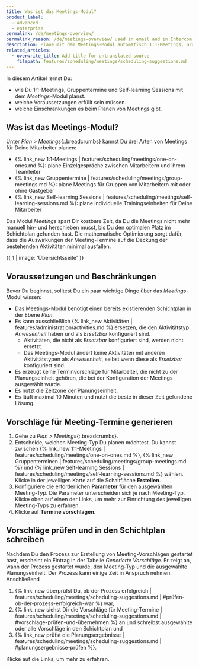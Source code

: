 ```yaml
---
title: Was ist das Meetings-Modul?
product_label:
  - advanced
  - enterprise
permalink: /de/meetings-overview/
permalink_reason: /de/meetings-overview/ used in email and in Intercom message
description: Plane mit dem Meetings-Modul automatisch 1:1-Meetings, Gruppentermine und Self-learning Sessions für Deine Mitarbeiter.
related_articles:
  - overwrite_title: Add title for untranslated source
    filepath: features/scheduling/meetings/scheduling-suggestions.md
---
```


In diesem Artikel lernst Du:
- wie Du 1:1-Meetings, Gruppentermine und Self-learning Sessions mit dem *Meetings*-Modul planst.
- welche Voraussetzungen erfüllt sein müssen.
- welche Einschränkungen es beim Planen von Meetings gibt.

## Was ist das Meetings-Modul?

Unter *Plan > Meetings*{:.breadcrumbs} kannst Du drei Arten von Meetings für Deine Mitarbeiter planen:
- {% link_new 1:1-Meetings | features/scheduling/meetings/one-on-ones.md %}: plane Einzelgespräche zwischen Mitarbeitern und ihrem Teamleiter
- {% link_new Gruppentermine | features/scheduling/meetings/group-meetings.md %}: plane Meetings für Gruppen von Mitarbeitern mit oder ohne Gastgeber
- {% link_new Self-learning Sessions | features/scheduling/meetings/self-learning-sessions.md %}: plane individuelle Trainingseinheiten für Deine Mitarbeiter

Das Modul *Meetings* spart Dir kostbare Zeit, da Du die Meetings nicht mehr manuell hin- und herschieben musst, bis Du den optimalen Platz im Schichtplan gefunden hast. Die mathematische Optimierung sorgt dafür, dass die Auswirkungen der Meeting-Termine auf die Deckung der bestehenden Aktivitäten minimal ausfallen.

{{ 1 | image: 'Übersichtsseite' }}

## Voraussetzungen und Beschränkungen

Bevor Du beginnst, solltest Du ein paar wichtige Dinge über das *Meetings*-Modul wissen:  

- Das Meetings-Modul benötigt einen bereits existierenden Schichtplan in der Ebene *Plan*.
- Es kann ausschließlich {% link_new Aktivitäten | features/administration/activities.md %} ersetzen, die den Aktivitätstyp *Anwesenheit* haben und als *Ersetzbar* konfiguriert sind.
    - Aktivitäten, die nicht als *Ersetzbar* konfiguriert sind, werden nicht ersetzt.
    - Das Meetings-Modul ändert keine Aktivitäten mit anderen Aktivitätstypen als *Anwesenheit*, selbst wenn diese als *Ersetzbar* konfiguriert sind.
- Es erzeugt keine Terminvorschläge für Mitarbeiter, die nicht zu der Planungseinheit gehören, die bei der Konfiguration der Meetings ausgewählt wurde.
- Es nutzt die Zeitzone der Planungseinheit.
- Es läuft maximal 10 Minuten und nutzt die beste in dieser Zeit gefundene Lösung.


## Vorschläge für Meeting-Termine generieren


1. Gehe zu *Plan > Meetings*{:.breadcrumbs}.
2. Entscheide, welchen Meeting-Typ Du planen möchtest. Du kannst zwischen {% link_new 1:1-Meetings | features/scheduling/meetings/one-on-ones.md %}, {% link_new Gruppenterminen | features/scheduling/meetings/group-meetings.md %} und {% link_new Self-learning Sessions | features/scheduling/meetings/self-learning-sessions.md %} wählen. Klicke in der jeweiligen Karte auf die Schaltfläche **Erstellen**.
3. Konfiguriere die erforderlichen **Parameter** für den ausgewählten Meeting-Typ. Die Parameter unterscheiden sich je nach Meeting-Typ. Klicke oben auf einen der Links, um mehr zur Einrichtung des jeweiligen Meeting-Typs zu erfahren.
4. Klicke auf **Termine vorschlagen**.

## Vorschläge prüfen und in den Schichtplan schreiben

Nachdem Du den Prozess zur Erstellung von Meeting-Vorschlägen gestartet hast, erscheint ein Eintrag in der Tabelle *Generierte Vorschläge*. Er zeigt an, wann der Prozess gestartet wurde, den Meeting-Typ und die ausgewählte Planungseinheit. Der Prozess kann einige Zeit in Anspruch nehmen. Anschließend
1. {% link_new überprüfst Du, ob der Prozess erfolgreich | features/scheduling/meetings/scheduling-suggestions.md | #prüfen-ob-der-prozess-erfolgreich-war %} war,
2. {% link_new siehst Dir die Vorschläge für Meeting-Termine | features/scheduling/meetings/scheduling-suggestions.md | #vorschläge-prüfen-und-übernehmen %} an und schreibst ausgewählte oder alle Vorschläge in den Schichtplan und
3. {% link_new prüfst die Planungsergebnisse | features/scheduling/meetings/scheduling-suggestions.md | #planungsergebnisse-prüfen %}.

Klicke auf die Links, um mehr zu erfahren.
